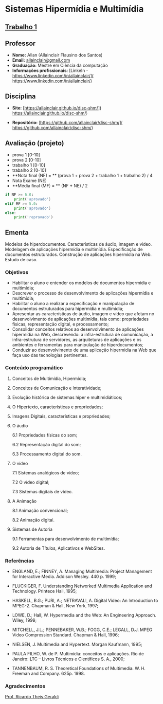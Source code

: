 # Sistemas Hipermídia e Multimídia

## [Trabalho 1](trabalho1.md)


## Professor

* **Nome:** Allan (Allainclair Flausino dos Santos)
* **Email:** allainclair@gmail.com
* **Graduação:** Mestre em Ciência da computação
* **Informações profissionais**: [LinkeIn - https://www.linkedin.com/in/allainclair/](
  https://www.linkedin.com/in/allainclair/)

## Disciplina

* **Site:** [https://allainclair.github.io/disc-shm/](
  https://allainclair.github.io/disc-shm/)

* **Repositório:** [https://github.com/allainclair/disc-shm/](
  https://github.com/allainclair/disc-shm/)

## Avaliação (projeto)

* prova 1 [0-10]
* prova 2 [0-10]
* trabalho 1 [0-10]
* trabalho 2 [0-10]
* **Nota final (NF) = ** (prova 1 + prova 2 + trabalho 1 + trabalho 2) / 4
* Nota Exame (NE)
* **Média final (MF) = ** (NF + NE) / 2

```Python tab=
if NF >= 6.0:
    print('aprovado')
elif MF >= 5.0:
    print('aprovado')
else:
    print('reprovado')
```

## Ementa

Modelos de hiperdocumentos. Características de áudio, imagem e vídeo. Modelagem
de aplicações hipermídia e multimídia. Especificação de documentos estruturados.
Construção de aplicações hipermídia na Web. Estudo de caso.


### Objetivos

* Habilitar o aluno e entender os modelos de documentos hipermídia e
  multimídia;
* Descrever o processo de desenvolvimento de aplicações hipermídia e
  multimídia;
* Habilitar o aluno a realizar a especificação e manipulação de documentos
  estruturados para hipermídia e multimídia;
* Apresentar as características de áudio, imagem e vídeo que afetam no
  desenvolvimento de aplicações multimídia, tais como: propriedades físicas,
  representação digital, e processamento;
* Consolidar conceitos relativos ao desenvolvimento de aplicações hipermídia
  na Web, descrevendo: a infra-estrutura de comunicação, a infra-estrutura de
  servidores, as arquiteturas de aplicações e os ambientes e ferramentas para
  manipulação de hiperdocumentos;
* Conduzir ao desenvolvimento de uma aplicação hipermídia na Web que faça uso
  das tecnologias pertinentes.

### Conteúdo programático

1. Conceitos de Multimídia, Hipermídia;

2. Conceitos de Comunicação e Interatividade;

3. Evolução histórica de sistemas hiper e multimidiáticos;

4. O Hipertexto, características e propriedades;

5. Imagens Digitais, características e propriedades;

6. O áudio

    6.1 Propriedades físicas do som;

    6.2 Representação digital do som;

    6.3 Processamento digital do som.

7. O vídeo

    7.1 Sistemas analógicos de vídeo;

    7.2 O vídeo digital;

    7.3 Sistemas digitais de vídeo.

8. A Animação

    8.1 Animação convencional;

    8.2 Animação digital.

9. Sistemas de Autoria

    9.1 Ferramentas para desenvolvimento de multimídia;

    9.2 Autoria de Títulos, Aplicativos e WebSites.


### Referências

* ENGLAND, E.; FINNEY, A. Managing Multimedia: Project Management for
  Interactive Media. Addison Wesley. 440 p. 1999;

* FLUCKIGER, F. Understanding Networked Multimedia Application and Technology.
  Printece Hall, 1995;

* HASKELL, B.G.; PURI, A.; NETRAVALI, A. Digital Video: An Introduction to
  MPEG-2. Chapman &amp; Hall, New York, 1997;

* LOWE, D.; Hall, W. Hypermedia and the Web: An Engineering Approach. Wiley,
  1999;

* MITCHELL, J.L.; PENNEBAKER, W.B.; FOGG, C.E.; LEGALL, D.J. MPEG Video
  Compression Standard. Chapman &amp; Hall, 1996;

* NIELSEN, J. Multimedia and Hypertext. Morgan Kaufmann, 1995;

* PAULA FILHO, W. de P. Multimídia: conceitos e aplicações. Rio de Janeiro:
  LTC – Livros Técnicos e Científicos S. A., 2000;

* TANNENBAUM, R. S. Theoretical Foundations of Multimedia. W. H. Freeman and
  Company. 625p. 1998.

### Agradecimentos

[Prof. Ricardo Theis Geraldi](
https://www.linkedin.com/in/ricardo-theis-geraldi-50a42816/)
